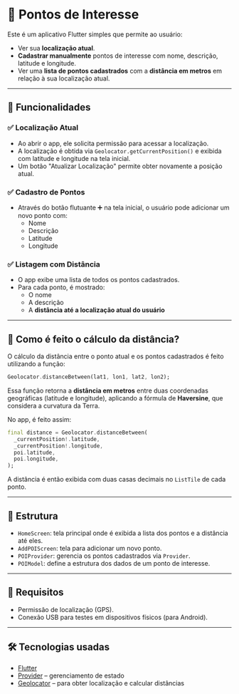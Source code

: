 # 📍 Pontos de Interesse

Este é um aplicativo Flutter simples que permite ao usuário:

- Ver sua **localização atual**.
- **Cadastrar manualmente** pontos de interesse com nome, descrição, latitude e longitude.
- Ver uma **lista de pontos cadastrados** com a **distância em metros** em relação à sua localização atual.

---

## 🚀 Funcionalidades

### ✅ Localização Atual
- Ao abrir o app, ele solicita permissão para acessar a localização.
- A localização é obtida via `Geolocator.getCurrentPosition()` e exibida com latitude e longitude na tela inicial.
- Um botão "Atualizar Localização" permite obter novamente a posição atual.

### ✅ Cadastro de Pontos
- Através do botão flutuante ➕ na tela inicial, o usuário pode adicionar um novo ponto com:
  - Nome
  - Descrição
  - Latitude
  - Longitude

### ✅ Listagem com Distância
- O app exibe uma lista de todos os pontos cadastrados.
- Para cada ponto, é mostrado:
  - O nome
  - A descrição
  - A **distância até a localização atual do usuário**

---

## 📏 Como é feito o cálculo da distância?

O cálculo da distância entre o ponto atual e os pontos cadastrados é feito utilizando a função:

```dart
Geolocator.distanceBetween(lat1, lon1, lat2, lon2);
```

Essa função retorna a **distância em metros** entre duas coordenadas geográficas (latitude e longitude), aplicando a fórmula de **Haversine**, que considera a curvatura da Terra.

No app, é feito assim:

```dart
final distance = Geolocator.distanceBetween(
  _currentPosition!.latitude,
  _currentPosition!.longitude,
  poi.latitude,
  poi.longitude,
);
```

A distância é então exibida com duas casas decimais no `ListTile` de cada ponto.

---

## 🧱 Estrutura

- `HomeScreen`: tela principal onde é exibida a lista dos pontos e a distância até eles.
- `AddPOIScreen`: tela para adicionar um novo ponto.
- `POIProvider`: gerencia os pontos cadastrados via `Provider`.
- `POIModel`: define a estrutura dos dados de um ponto de interesse.

---

## 📱 Requisitos

- Permissão de localização (GPS).
- Conexão USB para testes em dispositivos físicos (para Android).

---

## 🛠️ Tecnologias usadas

- [Flutter](https://flutter.dev)
- [Provider](https://pub.dev/packages/provider) – gerenciamento de estado
- [Geolocator](https://pub.dev/packages/geolocator) – para obter localização e calcular distâncias

